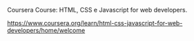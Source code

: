 Coursera Course: HTML, CSS e Javascript for web developers.

https://www.coursera.org/learn/html-css-javascript-for-web-developers/home/welcome
